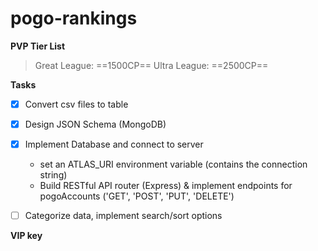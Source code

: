 # pogo-rankings



**PVP Tier List**

> Great League: ==1500CP==
> Ultra League: ==2500CP==

**Tasks**
- [x] Convert csv files to table
- [x] Design JSON Schema (MongoDB)
- [x] Implement Database and connect to server
    - set an ATLAS_URI environment variable (contains the connection string)
    - Build RESTful API router (Express) & implement endpoints for pogoAccounts ('GET', 'POST', 'PUT', 'DELETE')
- [ ] Categorize data, implement search/sort options


**VIP key**

[b05f-008d-b10b-486e-bfdb-c466-9a73-3a0c]: #
